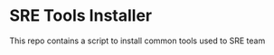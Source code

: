 SRE Tools Installer
===================

This repo contains a script to install common tools used to SRE team

